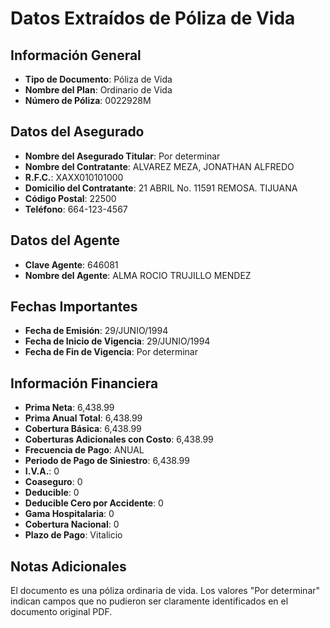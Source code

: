 # Datos Extraídos de Póliza de Vida

## Información General
- **Tipo de Documento**: Póliza de Vida
- **Nombre del Plan**: Ordinario de Vida
- **Número de Póliza**: 0022928M

## Datos del Asegurado
- **Nombre del Asegurado Titular**: Por determinar
- **Nombre del Contratante**: ALVAREZ MEZA, JONATHAN ALFREDO
- **R.F.C.**: XAXX010101000
- **Domicilio del Contratante**: 21 ABRIL No. 11591 REMOSA. TIJUANA
- **Código Postal**: 22500
- **Teléfono**: 664-123-4567

## Datos del Agente
- **Clave Agente**: 646081
- **Nombre del Agente**: ALMA ROCIO TRUJILLO MENDEZ

## Fechas Importantes
- **Fecha de Emisión**: 29/JUNIO/1994
- **Fecha de Inicio de Vigencia**: 29/JUNIO/1994
- **Fecha de Fin de Vigencia**: Por determinar

## Información Financiera
- **Prima Neta**: 6,438.99
- **Prima Anual Total**: 6,438.99
- **Cobertura Básica**: 6,438.99
- **Coberturas Adicionales con Costo**: 6,438.99
- **Frecuencia de Pago**: ANUAL
- **Periodo de Pago de Siniestro**: 6,438.99
- **I.V.A.**: 0
- **Coaseguro**: 0
- **Deducible**: 0
- **Deducible Cero por Accidente**: 0
- **Gama Hospitalaria**: 0
- **Cobertura Nacional**: 0
- **Plazo de Pago**: Vitalicio

## Notas Adicionales
El documento es una póliza ordinaria de vida. Los valores "Por determinar" indican campos que no pudieron ser claramente identificados en el documento original PDF.